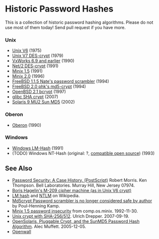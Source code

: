 # Historic Password Hashes

This is a collection of historic password hashing algorithms.
Please do not use most of them today!
Send pull request if you have more. 

### Unix

  * [Unix V6](unix-v6-crypt.c) (1975)
  * [Unix V7 DES-crypt](unix-v7-crypt.c) (1979)
  * [VxWorks 6.9 and earlier](vxworks-6.9.c) (1990)
  * [Net/2 DES-crypt](net2-crypt.c) (1991)
  * [Minix 1.5](minix1.5-crypt.c) (1991)
  * [Minix 2.0](minix2.0-pwdauth.c) (1996)
  * [FreeBSD 1.1.5 Nate's password scrambler](freebsd1.1.5-crypt.c) (1994)
  * [FreeBSD 2.0 phk's md5-crypt](freebsd2.0-crypt.c) (1994)
  * [OpenBSD 2.1 bcrypt](openbsd2.1-bcrypt.c) (1997)
  * [glibc SHA crypt](glibc-sha-crypt.txt) (2007)
  * [Solaris 9 MU2 Sun MD5](sunmd5.c) (2002)

### Oberon

 * [Oberon](oberon.txt) (1990)

### Windows

  * [Windows LM-Hash](winnt-owf.c) (1991)
  * (TODO) Windows NT-Hash (original: ?, [compatible open source](http://svnweb.freebsd.org/base/head/lib/libcrypt/crypt-nthash.c>)) (1993)

## See Also

* [Password Security: A Case History. (PostScript)](http://cm.bell-labs.com/who/dmr/passwd.ps) Robert Morris. Ken Thompson.
  Bell Laboratories. Murray Hill, New Jersey 07974.
* [Boris Hagelin's M-209 cipher machine (as in Unix V6 crypt)](https://en.wikipedia.org/wiki/M-209)
* [LM hash](https://en.wikipedia.org/wiki/LM_hash) and [NTLM](https://en.wikipedia.org/wiki/NTLM) on Wikipedia.
* [Md5crypt Password scrambler is no longer considered safe by author](http://www.freebsd.dk/sagas/md5crypt_eol.html) by Poul-Henning Kamp.
* [Minix 1.5 password insecurity](https://groups.google.com/d/msg/comp.os.minix/pMD8bSKj0TA/7WFOfOJecEIJ) from comp.os.minix. 1992-11-30.
* [Unix crypt with SHA-256/512](http://www.akkadia.org/drepper/sha-crypt.html). Ulrich Drepper. 2007-09-19.
* [OpenSolaris, Pluggable Crypt, and the SunMD5 Password Hash Algorithm](http://dropsafe.crypticide.com/article/1389). Alec Muffett. 2005-12-05.
* [Openwall](http://www.openwall.com/)
